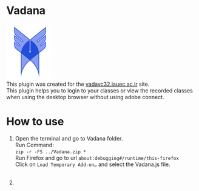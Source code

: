 # Vadana
![alt text](https://github.com/mohammad0021/Vadana/blob/main/vadanama.png "Logo Islamic Azad University") <br>
This plugin was created for the [vadavc32.iauec.ac.ir](https://vadavc32.iauec.ac.ir) site. <br>
This plugin helps you to login to your classes or view the recorded classes when using the desktop browser without using adobe connect.

# How to use
1. Open the terminal and go to Vadana folder.<br>
Run Command: <br>
`zip -r -FS ../Vadana.zip *`<br>
Run Firefox and go to url `about:debugging#/runtime/this-firefox`<br>
Click on `Load Temporary Add-on…` and select the Vadana.js file.<br><br>

2. 

